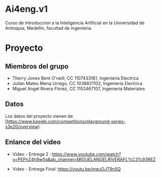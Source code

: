 # Ai4eng.v1
 Curso de Introduccion a la Inteligencia Artificial en la Universidad de Antioquia, Medellín, facultad de ingenieria.

# Proyecto

## Miembros del grupo

- Therry Jones Bent O'neill, CC 1107433181, Ingeniería Electrica 
- Julián Mateo Mena Urrego,  CC 1038821102, Ingeniería Electrica
- Miguel Angel Rivera Florez, CC 1152467107, Ingeniería Materiales




## Datos

Los datos del proyecto vienen de [https://www.kaggle.com/competitions/playground-series-s3e20/overview).


## Enlance del video

*  Video - Entrega 2 : https://www.youtube.com/watch?v=PEPnZ4h9w5g&ab_channel=MIGUELANGELRIVERAFL%C3%93REZ
  
*  Video - Entrega Final: https://youtu.be/nreuOJT9n5Q
